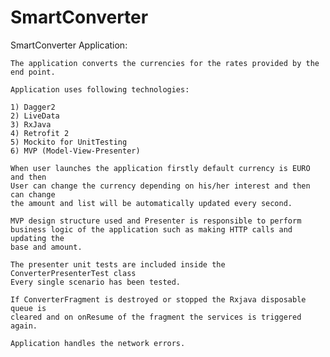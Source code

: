 # SmartConverter

SmartConverter Application:

    The application converts the currencies for the rates provided by the end point.

    Application uses following technologies:

    1) Dagger2
    2) LiveData
    3) RxJava
    4) Retrofit 2
    5) Mockito for UnitTesting
    6) MVP (Model-View-Presenter)

    When user launches the application firstly default currency is EURO and then
    User can change the currency depending on his/her interest and then can change
    the amount and list will be automatically updated every second.

    MVP design structure used and Presenter is responsible to perform
    business logic of the application such as making HTTP calls and updating the
    base and amount.

    The presenter unit tests are included inside the ConverterPresenterTest class
    Every single scenario has been tested.

    If ConverterFragment is destroyed or stopped the Rxjava disposable queue is
    cleared and on onResume of the fragment the services is triggered again.

    Application handles the network errors.